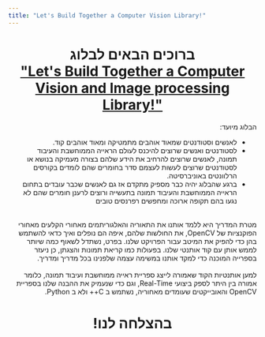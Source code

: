 ```yaml
---
title: "Let's Build Together a Computer Vision Library!"
---
```


<h1 align="center">ברוכים הבאים לבלוג <br>
<b><u>
"Let's Build Together a Computer Vision and Image processing Library!"
</u></b></h1>
<div dir="rtl">
הבלוג מיועד:
<ul>
    <li>לאנשים וסטודנטים שמאוד אוהבים מתמטיקה ומאוד אוהבים קוד.</li>
    <li>לסטודנטים ואנשים שרוצים להיכנס לעולם הראייה הממוחשבת והעיבוד תמונה, לאנשים שרוצים להרחיב את הידע שלהם בצורה מעמיקה בנושא או לסטודנטים שרוצים לעשות לעצמם סדר בחומרים שהם לומדים בקורסים הרלוונטים באוניברסיטה. </li>
    <li>ברגע שהבלוג יהיה כבר מספיק מתקדם אז גם לאנשים שכבר עובדים בתחום הראייה הממוחשבת והעיבוד תמונה בתעשייה ורוצים לרענן חומרים שהם לא נגעו בהם תקופה ארוכה ומחפשים רפרנסים טובים </li>
 </ul>

<br>
מטרת המדריך היא ללמד אותנו את התאוריה והאלגוריתמים מאחורי הקלעים מאחורי הפוקנציות של 
OpenCV, 
 את החולשות שלהם, איפה הם נופלים ואיך כדאי להשתמש בהן כדי להפיק את המיטב עבור הפרויקט שלנו. בפרט, נשתדל לשאוף כמה שיותר לממש אותן עם קוד אותנטי שלנו. 
 בפעולות כמו קריאת תמונות והצגתן, כן ניעזר בספרייה המוכנה כדי למקד אותנו במשימה עצמה שלפנינו בכל מדריך ומדריך.
<br>
<br>
למען אותנטיות הקוד שאמורה לייצג ספריית ראייה ממוחשבת ועיבוד תמונה, כלומר 
אמורה בין היתר לספק ביצועי 
Real-Time,
וגם כדי שנעמיק את ההבנה שלנו בספריית 
OpenCV 
והאובייקטים שעומדים מאחוריה, נשתמש ב
C++
ולא ב
Python.
<br>

<h1 align="center"><b>בהצלחה לנו!</b></h1>
</div>






